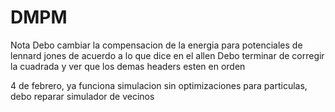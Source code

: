 # DMPM

Nota Debo cambiar la compensacion de la energia para potenciales de lennard jones de acuerdo a lo que dice en el allen
Debo terminar de corregir la cuadrada y ver que los demas headers esten en orden

4 de febrero, ya funciona simulacion sin optimizaciones para particulas, debo reparar simulador de vecinos